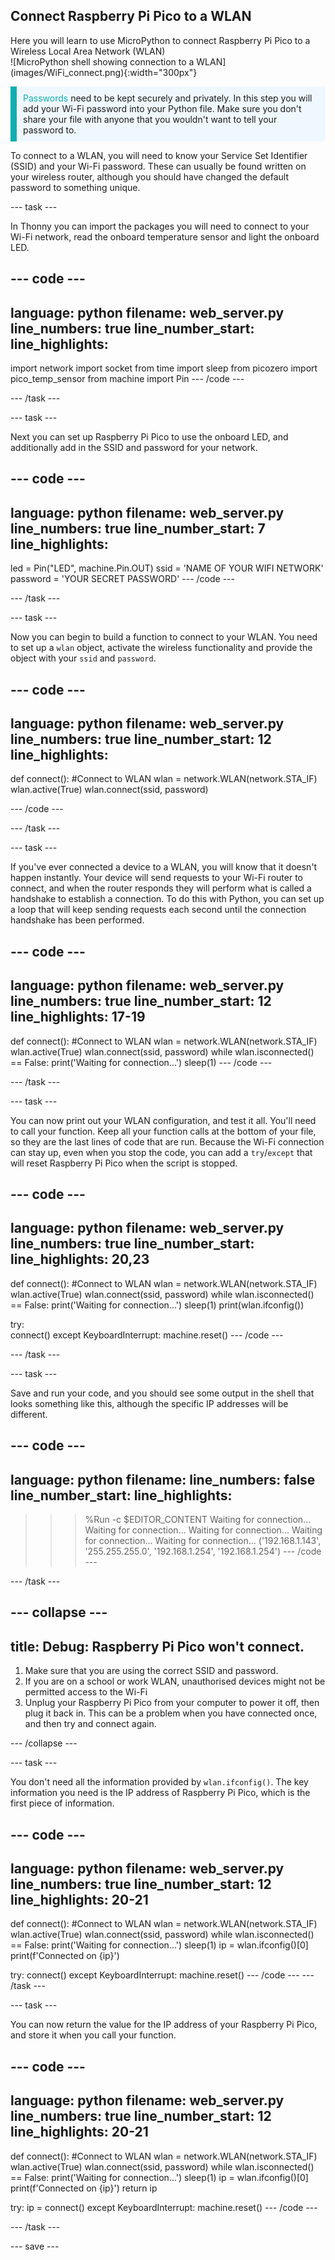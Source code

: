 ## Connect Raspberry Pi Pico to a WLAN

<div style="display: flex; flex-wrap: wrap">
<div style="flex-basis: 200px; flex-grow: 1; margin-right: 15px;">
Here you will learn to use MicroPython to connect Raspberry Pi Pico to a Wireless Local Area Network (WLAN)
</div>
<div>
![MicroPython shell showing connection to a WLAN](images/WiFi_connect.png){:width="300px"}
</div>
</div>

<p style='border-left: solid; border-width:10px; border-color: #0faeb0; background-color: aliceblue; padding: 10px;'>
<span style="color: #0faeb0">Passwords</span> need to be kept securely and privately. In this step you will add your Wi-Fi password into your Python file. Make sure you don't share your file with anyone that you wouldn't want to tell your password to.</p>

To connect to a WLAN, you will need to know your Service Set Identifier (SSID) and your Wi-Fi password. These can usually be found written on your wireless router, although you should have changed the default password to something unique.

--- task ---

In Thonny you can import the packages you will need to connect to your Wi-Fi network, read the onboard temperature sensor and light the onboard LED.

--- code ---
---
language: python
filename: web_server.py
line_numbers: true
line_number_start: 
line_highlights: 
---
import network
import socket
from time import sleep
from picozero import pico_temp_sensor
from machine import Pin
--- /code ---

--- /task ---

--- task ---

Next you can set up Raspberry Pi Pico to use the onboard LED, and additionally add in the SSID and password for your network.

--- code ---
---
language: python
filename: web_server.py
line_numbers: true
line_number_start: 7
line_highlights: 
---
led = Pin("LED", machine.Pin.OUT)
ssid = 'NAME OF YOUR WIFI NETWORK'
password = 'YOUR SECRET PASSWORD'
--- /code ---

--- /task ---

--- task ---

Now you can begin to build a function to connect to your WLAN. You need to set up a `wlan` object, activate the wireless functionality and provide the object with your `ssid` and `password`.

--- code ---
---
language: python
filename: web_server.py
line_numbers: true
line_number_start: 12
line_highlights: 
---
def connect():
    #Connect to WLAN
    wlan = network.WLAN(network.STA_IF)
    wlan.active(True)
    wlan.connect(ssid, password)

--- /code ---

--- /task ---

--- task ---

If you've ever connected a device to a WLAN, you will know that it doesn't happen instantly. Your device will send requests to your Wi-Fi router to connect, and when the router responds they will perform what is called a handshake to establish a connection. To do this with Python, you can set up a loop that will keep sending requests each second until the connection handshake has been performed.

--- code ---
---
language: python
filename: web_server.py
line_numbers: true
line_number_start: 12
line_highlights: 17-19
---
def connect():
    #Connect to WLAN
    wlan = network.WLAN(network.STA_IF)
    wlan.active(True)
    wlan.connect(ssid, password)
    while wlan.isconnected() == False:
        print('Waiting for connection...')
        sleep(1)
--- /code ---

--- /task ---

--- task ---

You can now print out your WLAN configuration, and test it all. You'll need to call your function. Keep all your function calls at the bottom of your file, so they are the last lines of code that are run. Because the Wi-Fi connection can stay up, even when you stop the code, you can add a `try`/`except` that will reset Raspberry Pi Pico when the script is stopped.

--- code ---
---
language: python
filename: web_server.py
line_numbers: true
line_number_start: 
line_highlights: 20,23
---
def connect():
    #Connect to WLAN
    wlan = network.WLAN(network.STA_IF)
    wlan.active(True)
    wlan.connect(ssid, password)
    while wlan.isconnected() == False:
        print('Waiting for connection...')
        sleep(1)
    print(wlan.ifconfig())

try:    
    connect()
except KeyboardInterrupt:
        machine.reset()
--- /code ---

--- /task ---

--- task ---

Save and run your code, and you should see some output in the shell that looks something like this, although the specific IP addresses will be different.

--- code ---
---
language: python
filename: 
line_numbers: false
line_number_start: 
line_highlights: 
---
>>> %Run -c $EDITOR_CONTENT
Waiting for connection...
Waiting for connection...
Waiting for connection...
Waiting for connection...
Waiting for connection...
('192.168.1.143', '255.255.255.0', '192.168.1.254', '192.168.1.254')
--- /code ---

--- /task ---

--- collapse ---
---
title: Debug: Raspberry Pi Pico won't connect.
---
1. Make sure that you are using the correct SSID and password.
2. If you are on a school or work WLAN, unauthorised devices might not be permitted access to the Wi-Fi
3. Unplug your Raspberry Pi Pico from your computer to power it off, then plug it back in. This can be a problem when you have connected once, and then try and connect again.

--- /collapse ---

--- task ---

You don't need all the information provided by `wlan.ifconfig()`. The key information you need is the IP address of Raspberry Pi Pico, which is the first piece of information.

--- code ---
---
language: python
filename: web_server.py
line_numbers: true
line_number_start: 12
line_highlights: 20-21
---
def connect():
    #Connect to WLAN
    wlan = network.WLAN(network.STA_IF)
    wlan.active(True)
    wlan.connect(ssid, password)
    while wlan.isconnected() == False:
        print('Waiting for connection...')
        sleep(1)
    ip = wlan.ifconfig()[0]
    print(f'Connected on {ip}')
    

try:
    connect()
except KeyboardInterrupt:
        machine.reset()
--- /code ---
--- /task ---

--- task ---

You can now return the value for the IP address of your Raspberry Pi Pico, and store it when you call your function.

--- code ---
---
language: python
filename: web_server.py
line_numbers: true
line_number_start: 12
line_highlights: 20-21
---
def connect():
    #Connect to WLAN
    wlan = network.WLAN(network.STA_IF)
    wlan.active(True)
    wlan.connect(ssid, password)
    while wlan.isconnected() == False:
        print('Waiting for connection...')
        sleep(1)
    ip = wlan.ifconfig()[0]
    print(f'Connected on {ip}')
    return ip
    

try:
    ip = connect()
except KeyboardInterrupt:
        machine.reset()
--- /code ---

--- /task ---

--- save ---